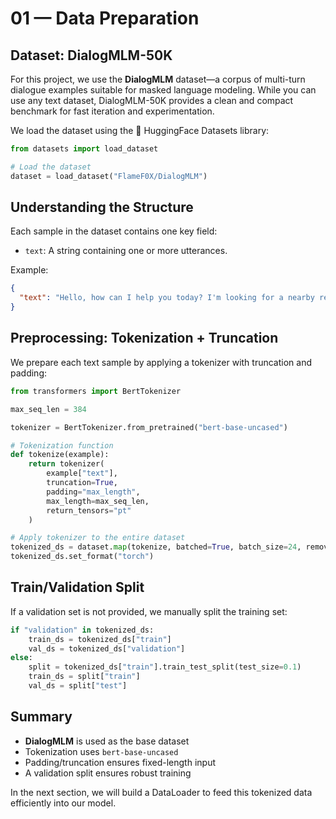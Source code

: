 
# 01 — Data Preparation

## Dataset: DialogMLM-50K

For this project, we use the **DialogMLM** dataset—a corpus of multi-turn dialogue examples suitable for masked language modeling. While you can use any text dataset, DialogMLM-50K provides a clean and compact benchmark for fast iteration and experimentation.

We load the dataset using the 🤗 HuggingFace Datasets library:

```python
from datasets import load_dataset

# Load the dataset
dataset = load_dataset("FlameF0X/DialogMLM")
```

## Understanding the Structure

Each sample in the dataset contains one key field:

* `text`: A string containing one or more utterances.

Example:

```json
{
  "text": "Hello, how can I help you today? I'm looking for a nearby restaurant."
}
```

## Preprocessing: Tokenization + Truncation

We prepare each text sample by applying a tokenizer with truncation and padding:

```python
from transformers import BertTokenizer

max_seq_len = 384

tokenizer = BertTokenizer.from_pretrained("bert-base-uncased")

# Tokenization function
def tokenize(example):
    return tokenizer(
        example["text"],
        truncation=True,
        padding="max_length",
        max_length=max_seq_len,
        return_tensors="pt"
    )

# Apply tokenizer to the entire dataset
tokenized_ds = dataset.map(tokenize, batched=True, batch_size=24, remove_columns=["text"])
tokenized_ds.set_format("torch")
```

## Train/Validation Split

If a validation set is not provided, we manually split the training set:

```python
if "validation" in tokenized_ds:
    train_ds = tokenized_ds["train"]
    val_ds = tokenized_ds["validation"]
else:
    split = tokenized_ds["train"].train_test_split(test_size=0.1)
    train_ds = split["train"]
    val_ds = split["test"]
```

## Summary

* **DialogMLM** is used as the base dataset
* Tokenization uses `bert-base-uncased`
* Padding/truncation ensures fixed-length input
* A validation split ensures robust training

In the next section, we will build a DataLoader to feed this tokenized data efficiently into our model.
